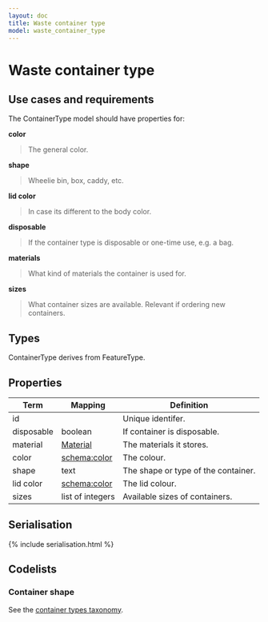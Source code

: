 ```yaml
---
layout: doc
title: Waste container type
model: waste_container_type
---
```


# Waste container type

## Use cases and requirements

The ContainerType model should have properties for:

**color**

> The general color.

**shape**

> Wheelie bin, box, caddy, etc.

**lid color**

> In case its different to the body color.

**disposable**

> If the container type is disposable or one-time use, e.g. a bag.

**materials**

> What kind of materials the container is used for.

**sizes**

> What container sizes are available. Relevant if ordering new containers.


## Types

ContainerType derives from FeatureType.


## Properties

Term     | Mapping | Definition
---------|---------|-----------
id |  | Unique identifer.
disposable | boolean | If container is disposable.
material | [Material](material.html) | The materials it stores.
color | [schema:color](https://schema.org/color) | The colour.
shape | text | The shape or type of the container.
lid color | [schema:color](https://schema.org/color) | The lid colour.
sizes | list of integers | Available sizes of containers.

## Serialisation

{% include serialisation.html %}


## Codelists

### Container shape

See the [container types taxonomy](/taxonomies/container-types.html).

